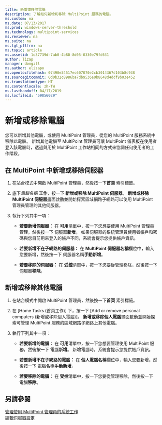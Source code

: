 ```yaml
---
title: 新增或移除電腦
description: 了解如何新增和移除 MultiPoint 服務的電腦。
ms.custom: na
ms.date: 07/13/2017
ms.prod: windows-server-threshold
ms.technology: multipoint-services
ms.reviewer: na
ms.suite: na
ms.tgt_pltfrm: na
ms.topic: article
ms.assetid: 1c37739d-7ab0-4b80-8d05-0330e79fd631
author: lizap
manager: dongill
ms.author: elizapo
ms.openlocfilehash: 07490e34517ec607070e2cb3014367d103b8d938
ms.sourcegitcommit: 0d0b32c8986ba7db9536e0b8648d4ddf9b03e452
ms.translationtype: HT
ms.contentlocale: zh-TW
ms.lasthandoff: 04/17/2019
ms.locfileid: "59856029"
---
```

# <a name="add-or-remove-computers"></a>新增或移除電腦
您可以新增其他電腦，或使用 MultiPoint 管理員，從您的 MultiPoint 服務系統中移除此電腦。 新增其他電腦至 MultiPoint 管理員可讓 MultiPoint 儀表板在使用者登入該電腦時，透過與用於 MultiPoint 工作站相同的方式來協調任何使用者的工作階段。  
  
## <a name="to-add-or-remove-servers-in-multipoint"></a>在 MultiPoint 中新增或移除伺服器  
  
1.  在站台模式中開啟 MultiPoint 管理員，然後按一下**首頁** 索引標籤。  
  
2.  底下*電腦名稱* **工作**，按一下 **新增或移除 MultiPoint 伺服器**。 **新增或移除 MultiPoint 伺服器**畫面啟動並開始探索區域網路子網路可以使用 MultiPoint 管理員管理的其他伺服器。  
  
3.  執行下列其中一項：  
  
    -   **若要新增伺服器：** 在 **可用**清單中，按一下您想要使用 MultiPoint 管理員管理，然後按一下 伺服器**新增**。 如果伺服器的系統管理員使用者帳戶和密碼與您目前用來登入的帳戶不同，系統會提示您提供帳戶資訊。  
  
    -   **若要新增不在子網路的伺服器：** 在  **MultiPoint 伺服器名稱**欄位中，輸入您要新增，然後按一下 伺服器名稱**手動新增**。  
  
    -   **若要移除的伺服器：** 在 **受控**清單中，按一下您要從管理移除，然後按一下 伺服器**移除**。  
  
## <a name="to-add-or-remove-other-computers"></a>新增或移除其他電腦  
  
1.  在站台模式中開啟 MultiPoint 管理員，然後按一下**首頁** 索引標籤。  
  
2.  在 [Home Tasks (首頁工作)] 下，按一下 [Add or remove personal computers (新增或移除個人電腦)]。 **新增或移除個人電腦**畫面啟動並開始探索可管理 MultiPoint 服務的區域網路子網路上其他電腦。  
  
3.  執行下列其中一項：  
  
    -   **若要新增的電腦：** 在 **可用**清單中，按一下您想要管理使用 MultiPoint 服務，然後按一下 電腦**新增**。 新增電腦時，系統會提示您提供帳戶資訊。  
  
    -   **若要新增不在子網路的電腦：** 在 **個人電腦名稱**欄位中，輸入您要新增，然後按一下 電腦名稱**手動新增**。  
  
    -   **若要移除的電腦：** 在 **受控**清單中，按一下您要從管理移除，然後按一下 電腦**移除**。  
  
## <a name="see-also"></a>另請參閱  
[管理使用 MultiPoint 管理員的系統工作](Manage-System-Tasks-Using-MultiPoint-Manager.md)  
[編輯伺服器設定](Edit-Server-Settings.md)